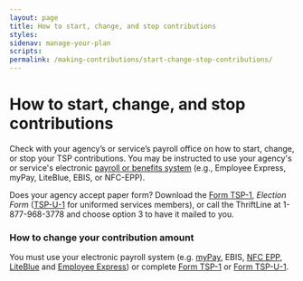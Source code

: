 ```yaml
---
layout: page
title: How to start, change, and stop contributions
styles:
sidenav: manage-your-plan
scripts:
permalink: /making-contributions/start-change-stop-contributions/
---
```


# How to start, change, and stop contributions


Check with your agency’s or service’s payroll office on how to start, change, or stop your TSP contributions. You may be instructed to use your agency's or service's electronic [payroll or benefits system](#) (e.g., Employee Express, myPay, LiteBlue, EBIS, or NFC-EPP).

Does your agency accept paper form? Download the [Form TSP-1](#), _Election Form_ ([TSP-U-1](#) for uniformed services members), or call the ThriftLine at 1-877-968-3778 and choose option 3 to have it mailed to you.


<div class="usa-alert usa-alert-info" >
  <div class="usa-alert-body"><h3 class="usa-alert-heading">How to change your contribution amount</h3><p class="usa-alert-text">You must use your electronic payroll system (e.g. <a href="https://mypay.dfas.mil/mypay.aspx" target="\_blank">myPay</a>, EBIS, <a href="https://www.nfc.usda.gov/EPPS/eplogin.aspx" target="\_blank">NFC EPP</a>, <a href="https://liteblue.usps.gov/wps/portal/!ut/p/z1/jY9NC4JAEIZ_SweP60zaF92kQxF9EGLaXEJhWxfWXdHV6N8ndSiir7m9M8888AJBAqTTVorUSqNT1eUDjY6zebAYjFeIW2-P6G2G4Q6j0Md1H-IbgB8mQKB__r8A9F0fA_1ClkBCmezeJtCZPxFAFT_xilduU3Xr3NqynjrooJKWZ6rhbsEfgSkjpGZGK6k5a-qyZi8nYVoH3-lzU1tInqxQFlGCjLLLOehdAUrfAgc!/dz/d5/L2dBISEvZ0FBIS9nQSEh/" target="\_blank">LiteBlue</a> and <a href="https://www.employeeexpress.gov/Default.aspx" target="\_blank">Employee Express</a>) or complete <a href="#">Form TSP-1</a> or <a href="#">Form TSP-U-1</a>.</p></div>
</div>
